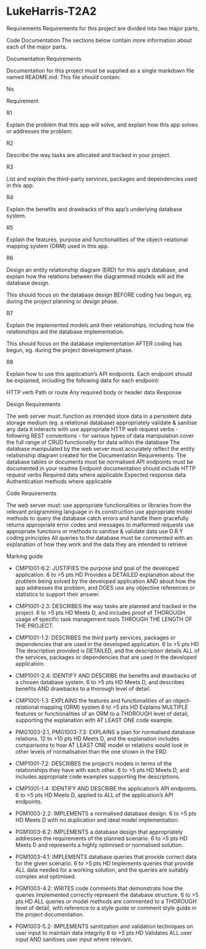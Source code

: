 # LukeHarris-T2A2
Requirements
Requirements for this project are divided into two major parts,

Code
Documentation
The sections below contain more information about each of the major parts.

Documentation Requirements

Documentation for this project must be supplied as a single markdown file named README.md. This file should contain:

No.

Requirement

R1

Explain the problem that this app will solve, and explain how this app solves or addresses the problem.

R2

Describe the way tasks are allocated and tracked in your project.

  R3

List and explain the third-party services, packages and dependencies used in this app.

R4

Explain the benefits and drawbacks of this app’s underlying database system.

R5

Explain the features, purpose and functionalities of the object-relational mapping system (ORM) used in this app.

R6

Design an entity relationship diagram (ERD) for this app’s database, and explain how the relations between the diagrammed models will aid the database design. 

This should focus on the database design BEFORE coding has begun, eg. during the project planning or design phase.

R7

Explain the implemented models and their relationships, including how the relationships aid the database implementation.

This should focus on the database implementation AFTER coding has begun, eg. during the project development phase.

R8

Explain how to use this application’s API endpoints. Each endpoint should be explained, including the following data for each endpoint:

HTTP verb
Path or route
Any required body or header data
Response
 

Design Requirements

 

The web server must:
function as intended
store data in a persistent data storage medium (eg. a relational database)
appropriately validate & sanitise any data it interacts with
use appropriate HTTP web request verbs - following REST conventions -  for various types of data manipulation 
cover the full range of CRUD functionality for data within the database
The database manipulated by the web server must accurately reflect the entity relationship diagram created for the Documentation Requirements.
The database tables or documents must be normalised
API endpoints must be documented in your readme
Endpoint documentation should include
HTTP request verbs
Required data where applicable 
Expected response data 
Authentication methods where applicable
 

Code Requirements

The web server must:
use appropriate functionalities or libraries from the relevant programming language in its construction
use appropriate model methods to query the database
catch errors and handle them gracefully 
returns appropriate error codes and messages to malformed requests
use appropriate functions or methods to sanitise & validate data
use D.R.Y coding principles
All queries to the database must be commented with an explanation of how they work and the data they are intended to retrieve 

Marking guide
- CMP1001-6.2: JUSTIFIES the purpose and goal of the developed application.
6 to >5 pts
HD
Provides a DETAILED explanation about the problem being solved by the developed application AND about how the app addresses the problem, and DOES use any objective references or statistics to support their answer.

- CMP1001-2.3: DESCRIBES the way tasks are planned and tracked in the project.
6 to >5 pts
HD
Meets D, and includes proof of THOROUGH usage of specific task management tools THROUGH THE LENGTH OF THE PROJECT.

- CMP1001-1.2: DESCRIBES the third party services, packages or dependencies that are used in the developed application.
6 to >5 pts
HD
The description provided is DETAILED, and the description details ALL of the services, packages or dependencies that are used in the developed application.

- CMP1001-2.4: IDENTIFY AND DESCRIBE the benefits and drawbacks of a chosen database system.
6 to >5 pts
HD
Meets D, and describes benefits AND drawbacks to a thorough level of detail.

- CMP1001-1.3: EXPLAINS the features and functionalities of an object-relational mapping (ORM) system
6 to >5 pts
HD
Explains MULTIPLE features or functionalities of an ORM to a THOROUGH level of detail, supporting the explanation with AT LEAST ONE code example.

- PMG1003-2.1, PMG1003-7.3: EXPLAINS a plan for normalised database relations.
12 to >10 pts
HD
Meets D, and the explanation includes comparisons to how AT LEAST ONE model or relations would look in other levels of normalisation than the one shown in the ERD.

- CMP1001-7.2: DESCRIBES the project’s models in terms of the relationships they have with each other.
6 to >5 pts
HD
Meets D, and includes appropriate code examples supporting the descriptions.

- CMP1001-1.4: IDENTIFY AND DESCRIBE the application’s API endpoints.
6 to >5 pts
HD
Meets D, applied to ALL of the application’s API endpoints.

- PGM1003-2.2: IMPLEMENTS a normalised database design.
6 to >5 pts
HD
Meets D with no duplication and ideal model implementation.

- PGM1003-6.2: IMPLEMENTS a database design that appropriately addresses the requirements of the planned scenario.
6 to >5 pts
HD
Meets D and represents a highly optimised or normalised solution.

- PGM1003-4.1: IMPLEMENTS database queries that provide correct data for the given scenario.
6 to >5 pts
HD
Implements queries that provide ALL data needed for a working solution, and the queries are suitably complex and optimised.

- PGM1003-4.2: WRITES code comments that demonstrate how the queries implemented correctly represent the database structure.
6 to >5 pts
HD
ALL queries or model methods are commented to a THOROUGH level of detail, with reference to a style guide or comment style guide in the project documentation.

- PGM1003-5.2: IMPLEMENTS sanitization and validation techniques on user input to maintain data integrity
6 to >5 pts
HD
Validates ALL user input AND sanitises user input where relevant.